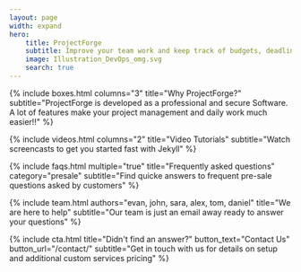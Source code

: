 ```yaml
---
layout: page
width: expand
hero:
    title: ProjectForge
    subtitle: Improve your team work and keep track of budgets, deadlines, human resources and your financial management.
    image: Illustration_DevOps_omg.svg
    search: true
---
```


{% include boxes.html columns="3" title="Why ProjectForge?" subtitle="ProjectForge is developed as a professional and secure Software. A lot of features make your project management and daily work much easier!!" %}

<!-- {% include featured.html tag="featured" title="Popular Articles" subtitle="Selected featured articles to get you started fast in Jekyll" %} -->

{% include videos.html columns="2" title="Video Tutorials" subtitle="Watch screencasts to get you started fast with Jekyll" %}

{% include faqs.html multiple="true" title="Frequently asked questions" category="presale" subtitle="Find quicke answers to frequent pre-sale questions asked by customers" %}

{% include team.html authors="evan, john, sara, alex, tom, daniel" title="We are here to help" subtitle="Our team is just an email away ready to answer your questions" %}

{% include cta.html title="Didn't find an answer?" button_text="Contact Us" button_url="/contact/" subtitle="Get in touch with us for details on setup and additional custom services pricing" %}

